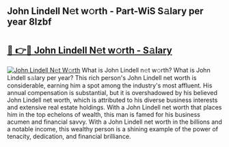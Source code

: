 ## John Lindell N𝚎t w𝚘rth - Part-WiS S𝚊lary per year 8Izbf

# <h2><a href="http://gc0u3n.nevu.top/?p=John+Lindell">🔗 👉🔴 John Lindell N𝚎t w𝚘rth - S𝚊lary</a></h2>

[![John Lindell N𝚎t W𝚘rth](https://i.imgur.com/Oavwk0R.jpeg)](http://gc0u3n.nevu.top/?p=John+Lindell)
What is John Lindell n𝚎t w𝚘rth? What is John Lindell s𝚊lary per year?
This rich person's John Lindell net worth is considerable, earning him a spot among the industry's most affluent. His annual compensation is substantial, but it is overshadowed by his believed John Lindell net worth, which is attributed to his diverse business interests and extensive real estate holdings. With a John Lindell net worth that places him in the top echelons of wealth, this man is famed for his business acumen and financial savvy. With a John Lindell net worth in the billions and a notable income, this wealthy person is a shining example of the power of tenacity, dedication, and financial brilliance.
